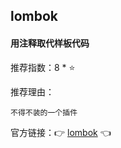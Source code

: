 ## lombok

#### 用注释取代样板代码

推荐指数：8 * ⭐

推荐理由：

    不得不装的一个插件

官方链接：👉 [lombok](
https://plugins.jetbrains.com/plugin/6317-lombok
) 👈





















